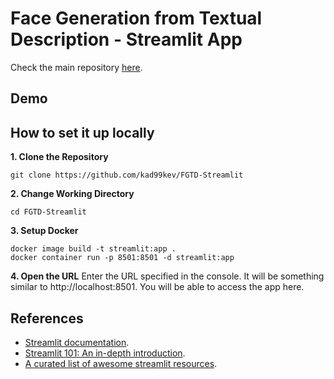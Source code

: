 # Face Generation from Textual Description - Streamlit App

Check the main repository [here](https://github.com/kad99kev/Face-Generator).

## Demo

## How to set it up locally
**1. Clone the Repository**
```
git clone https://github.com/kad99kev/FGTD-Streamlit
```

**2. Change Working Directory**
```
cd FGTD-Streamlit
```

**3. Setup Docker**
 ```
 docker image build -t streamlit:app .
 docker container run -p 8501:8501 -d streamlit:app
 ```
 
 **4. Open the URL**
 Enter the URL specified in the console. It will be something similar to http://localhost:8501. You will be able to access the app here.
 

## References
- [Streamlit documentation](https://docs.streamlit.io/en/stable/).
- [Streamlit 101: An in-depth introduction](https://towardsdatascience.com/streamlit-101-an-in-depth-introduction-fc8aad9492f2).
- [A curated list of awesome streamlit resources](https://github.com/MarcSkovMadsen/awesome-streamlit).
